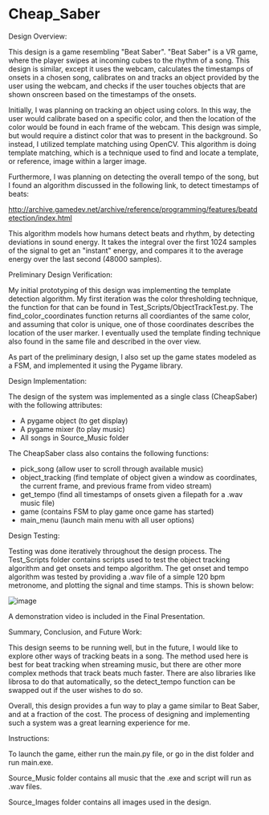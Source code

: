 # Cheap_Saber

Design Overview:

This design is a game resembling "Beat Saber". "Beat Saber" is a VR game, where the player swipes at incoming cubes to the rhythm of a song. This design is similar, except it uses the webcam, calculates the timestamps of onsets in a chosen song, calibrates on and tracks an object provided by the user using the webcam, and checks if the user touches objects that are shown onscreen based on the timestamps of the onsets.

Initially, I was planning on tracking an object using colors. In this way, the user would calibrate based on a specific color, and then the location of the color would be found in each frame of the webcam. This design was simple, but would require a distinct color that was to present in the background. So instead, I utilized template matching using OpenCV. This algorithm is doing template matching, which is a technique used to find and locate a template, or reference, image within a larger image.

Furthermore, I was planning on detecting the overall tempo of the song, but I found an algorithm discussed in the following link, to detect timestamps of beats:

http://archive.gamedev.net/archive/reference/programming/features/beatdetection/index.html

This algorithm models how humans detect beats and rhythm, by detecting deviations in sound energy. It takes the integral over the first 1024 samples of the signal to get an "instant" energy, and compares it to the average energy over the last second (48000 samples).

Preliminary Design Verification:

My initial prototyping of this design was implementing the template detection algorithm. My first iteration was the color thresholding technique, the function for that can be found in Test_Scripts/ObjectTrackTest.py. The find_color_coordinates function returns all coordiantes of the same color, and assuming that color is unique, one of those coordinates describes the location of the user marker. I eventually used the template finding technique also found in the same file and described in the over view. 

As part of the preliminary design, I also set up the game states modeled as a FSM, and implemented it using the Pygame library. 

Design Implementation:

The design of the system was implemented as a single class (CheapSaber) with the following attributes:

- A pygame object (to get display)
- A pygame mixer (to play music)
- All songs in Source_Music folder

The CheapSaber class also contains the following functions:

- pick_song (allow user to scroll through available music)
- object_tracking (find template of object given a window as coordinates, the current frame, and previous frame from video stream)
- get_tempo (find all timestamps of onsets given a filepath for a .wav music file)
- game (contains FSM to play game once game has started)
- main_menu (launch main menu with all user options)

Design Testing:

Testing was done iteratively throughout the design process. The Test_Scripts folder contains scripts used to test the object tracking algorithm and get onsets and tempo algorithm. The get onset and tempo algorithm was tested by providing a .wav file of a simple 120 bpm metronome, and plotting the signal and time stamps. This is shown below:

![image](https://user-images.githubusercontent.com/54084895/207452467-2c0acdb0-3277-4045-a116-611a13f294c7.png)

A demonstration video is included in the Final Presentation.

Summary, Conclusion, and Future Work:

This design seems to be running well, but in the future, I would like to explore other ways of tracking beats in a song. The method used here is best for beat tracking when streaming music, but there are other more complex methods that track beats much faster. There are also libraries like librosa to do that automatically, so the detect_tempo function can be swapped out if the user wishes to do so.

Overall, this design provides a fun way to play a game similar to Beat Saber, and at a fraction of the cost. The process of designing and implementing such a system was a great learning experience for me.

Instructions:

To launch the game, either run the main.py file, or go in the dist folder and run main.exe.

Source_Music folder contains all music that the .exe and script will run as .wav files. 

Source_Images folder contains all images used in the design.

